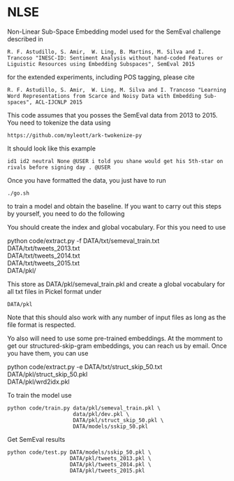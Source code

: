 NLSE
====
Non-Linear Sub-Space Embedding model used for the SemEval challenge described
in

    R. F. Astudillo, S. Amir,  W. Ling, B. Martins, M. Silva and I. Trancoso "INESC-ID: Sentiment Analysis without hand-coded Features or Liguistic Resources using Embedding Subspaces", SemEval 2015
    
for the extended experiments, including POS tagging, please cite

    R. F. Astudillo, S. Amir,  W. Ling, M. Silva and I. Trancoso "Learning Word Representations from Scarce and Noisy Data with Embedding Sub-spaces", ACL-IJCNLP 2015

This code assumes that you posses the SemEval data from 2013 to 2015. You need
to tokenize the data using

    https://github.com/myleott/ark-twokenize-py

It should look like this example

    id1 id2 neutral None @USER i told you shane would get his 5th-star on rivals before signing day . @USER

Once you have formatted the data, you just have to run 

    ./go.sh

to train a model and obtain the baseline. If you want to carry out this steps
by yourself, you need to do the following

You should create the index and global vocabulary. For this you need to use

python code/extract.py -f DATA/txt/semeval_train.txt \
                          DATA/txt/tweets_2013.txt \
                          DATA/txt/tweets_2014.txt \
                          DATA/txt/tweets_2015.txt \
                          DATA/pkl/ 

This store as DATA/pkl/semeval_train.pkl and create a global vocabulary for all
txt files in Pickel format under

    DATA/pkl

Note that this should also work with any number of input files as long as the
file format is respected.

Yo also will need to use some pre-trained embeddings. At the momment to get
our structured-skip-gram embeddings, you can reach us by email. Once you have
them, you can use

python code/extract.py -e DATA/txt/struct_skip_50.txt \
                          DATA/pkl/struct_skip_50.pkl \
                          DATA/pkl/wrd2idx.pkl

To train the model use

    python code/train.py data/pkl/semeval_train.pkl \
                         data/pkl/dev.pkl \
                         DATA/pkl/struct_skip_50.pkl \
                         DATA/models/sskip_50.pkl

Get SemEval results

    python code/test.py DATA/models/sskip_50.pkl \
                        DATA/pkl/tweets_2013.pkl \
                        DATA/pkl/tweets_2014.pkl \
                        DATA/pkl/tweets_2015.pkl

